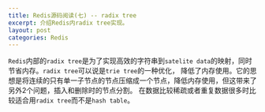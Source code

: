 ```yaml
---
title: Redis源码阅读(七) -- radix tree
excerpt: 介绍Redis内radix tree实现。
layout: post
categories: Redis
---
```


`Redis`内部的`radix tree`是为了实现高效的字符串到`satelite data`的映射，同时节省内存。`radix tree`可以说是`trie tree`的一种优化，
降低了内存使用。它的思想是将连续的只有单一子节点的节点压缩成一个节点，降低内存使用，但这带来了另外2个问题，插入和删除时的节点分割。
在数据比较稀疏或者重复数据很多时比较适合用`radix tree`而不是`hash table`。

